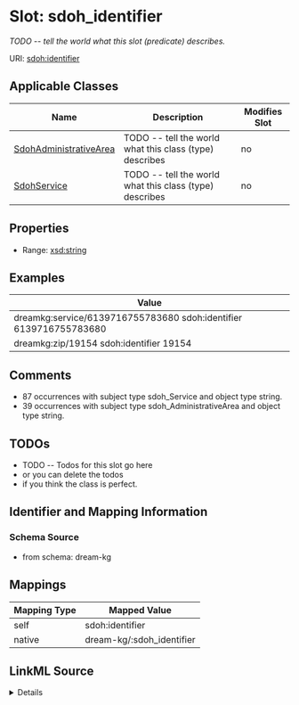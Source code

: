 

# Slot: sdoh_identifier


_TODO -- tell the world what this slot (predicate) describes._





URI: [sdoh:identifier](http://schema.org/identifier)



<!-- no inheritance hierarchy -->





## Applicable Classes

| Name | Description | Modifies Slot |
| --- | --- | --- |
| [SdohAdministrativeArea](../classes/SdohAdministrativeArea.md) | TODO -- tell the world what this class (type) describes |  no  |
| [SdohService](../classes/SdohService.md) | TODO -- tell the world what this class (type) describes |  no  |







## Properties

* Range: [xsd:string](http://www.w3.org/2001/XMLSchema#string)






## Examples

| Value |
| --- |
| dreamkg:service/6139716755783680 sdoh:identifier 6139716755783680 |
| dreamkg:zip/19154 sdoh:identifier 19154 |

## Comments

* 87 occurrences with subject type sdoh_Service and object type string.
* 39 occurrences with subject type sdoh_AdministrativeArea and object type string.

## TODOs

* TODO -- Todos for this slot go here
* or you can delete the todos
* if you think the class is perfect.

## Identifier and Mapping Information







### Schema Source


* from schema: dream-kg




## Mappings

| Mapping Type | Mapped Value |
| ---  | ---  |
| self | sdoh:identifier |
| native | dream-kg/:sdoh_identifier |




## LinkML Source

<details>
```yaml
name: sdoh_identifier
description: TODO -- tell the world what this slot (predicate) describes.
todos:
- TODO -- Todos for this slot go here
- or you can delete the todos
- if you think the class is perfect.
comments:
- 87 occurrences with subject type sdoh_Service and object type string.
- 39 occurrences with subject type sdoh_AdministrativeArea and object type string.
examples:
- value: dreamkg:service/6139716755783680 sdoh:identifier 6139716755783680
- value: dreamkg:zip/19154 sdoh:identifier 19154
from_schema: dream-kg
rank: 1000
slot_uri: sdoh:identifier
alias: sdoh_identifier
domain_of:
- sdoh_AdministrativeArea
- sdoh_Service
range: string

```
</details>
